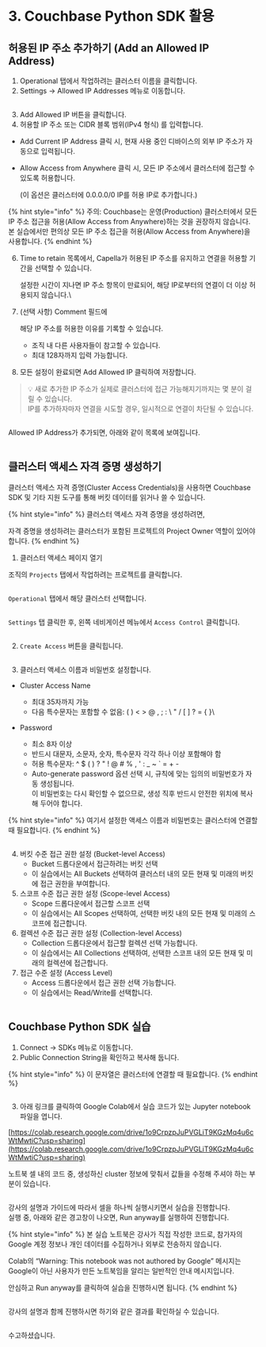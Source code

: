 # 3. Couchbase Python SDK 활용

## 허용된 IP 주소 추가하기 (Add an Allowed IP Address)

1. Operational 탭에서 작업하려는 클러스터 이름을 클릭합니다.
2. Settings → Allowed IP Addresses 메뉴로 이동합니다.

<figure><img src="../.gitbook/assets/image (1) (1) (1) (1) (1) (1) (1).png" alt=""><figcaption></figcaption></figure>



3. Add Allowed IP 버튼을 클릭합니다.
4. 허용할 IP 주소 또는 CIDR 블록 범위(IPv4 형식) 를 입력합니다.

* Add Current IP Address 클릭 시, 현재 사용 중인 디바이스의 외부 IP 주소가 자동으로 입력됩니다.
*   Allow Access from Anywhere 클릭 시, 모든 IP 주소에서 클러스터에 접근할 수 있도록 허용합니다.

    (이 옵션은 클러스터에 0.0.0.0/0 IP를 허용 IP로 추가합니다.)

{% hint style="info" %}
주의: Couchbase는 운영(Production) 클러스터에서 모든 IP 주소 접근을 허용(Allow Access from Anywhere)하는 것을 권장하지 않습니다.\
본 실습에서만 편의상 모든 IP 주소 접근을 허용(Allow Access from Anywhere)을 사용합니다.
{% endhint %}

6.  Time to retain 목록에서, Capella가 허용된 IP 주소를 유지하고 연결을 허용할 기간을 선택할 수 있습니다.

    설정한 시간이 지나면 IP 주소 항목이 만료되어, 해당 IP로부터의 연결이 더 이상 허용되지 않습니다.\

7.  (선택 사항) Comment 필드에

    해당 IP 주소를 허용한 이유를 기록할 수 있습니다.

    * 조직 내 다른 사용자들이 참고할 수 있습니다.
    * 최대 128자까지 입력 가능합니다.



8. 모든 설정이 완료되면 Add Allowed IP 클릭하여 저장합니다.

> 💡 새로 추가한 IP 주소가 실제로 클러스터에 접근 가능해지기까지는 몇 분이 걸릴 수 있습니다.\
> IP를 추가하자마자 연결을 시도할 경우, 일시적으로 연결이 차단될 수 있습니다.



<figure><img src="../.gitbook/assets/image (3) (1) (1).png" alt=""><figcaption></figcaption></figure>



Allowed IP Address가 추가되면, 아래와 같이 목록에 보여집니다.

<figure><img src="../.gitbook/assets/image (28).png" alt=""><figcaption></figcaption></figure>







## 클러스터 액세스 자격 증명 생성하기

클러스터 액세스 자격 증명(Cluster Access Credentials)을 사용하면 Couchbase SDK 및 기타 지원 도구를 통해 버킷 데이터를 읽거나 쓸 수 있습니다.

{% hint style="info" %}
클러스터 액세스 자격 증명을 생성하려면,

자격 증명을 생성하려는 클러스터가 포함된 프로젝트의 Project Owner 역할이 있어야 합니다.
{% endhint %}



1. 클러스터 액세스 페이지 열기

조직의 `Projects` 탭에서 작업하려는 프로젝트를 클릭합니다.

<figure><img src="../.gitbook/assets/image (24).png" alt=""><figcaption></figcaption></figure>



`Operational` 탭에서 해당 클러스터 선택합니다.

<figure><img src="../.gitbook/assets/image (25).png" alt=""><figcaption></figcaption></figure>



`Settings` 탭 클릭한 후, 왼쪽 네비게이션 메뉴에서 `Access Control` 클릭합니다.

<figure><img src="../.gitbook/assets/image (26).png" alt=""><figcaption></figcaption></figure>



2. `Create Access` 버튼을 클릭힙니다.

<figure><img src="../.gitbook/assets/image (27).png" alt=""><figcaption></figcaption></figure>



3. 클러스터 액세스 이름과 비밀번호 설정합니다.

* Cluster Access Name
  * 최대 35자까지 가능
  * 다음 특수문자는 포함할 수 없음: ( ) < > @ , ; : \ " / \[ ] ? = { }\

* Password
  * 최소 8자 이상
  * 반드시 대문자, 소문자, 숫자, 특수문자 각각 하나 이상 포함해야 함
  * 허용 특수문자: ^ $ ( ) ? " ! @ # % , ' : \_ \~ \` = + -
  * Auto-generate password 옵션 선택 시, 규칙에 맞는 임의의 비밀번호가 자동 생성됩니다.\
    이 비밀번호는 다시 확인할 수 없으므로, 생성 직후 반드시 안전한 위치에 복사해 두어야 합니다.

{% hint style="info" %}
여기서 설정한 액세스 이름과 비밀번호는 클러스터에 연결할 때 필요합니다.
{% endhint %}

<figure><img src="../.gitbook/assets/image (4).png" alt=""><figcaption></figcaption></figure>



4. 버킷 수준 접근 권한 설정 (Bucket-level Access)
   * Bucket 드롭다운에서 접근하려는 버킷 선택
   * 이 실습에서는 All Buckets 선택하여 클러스터 내의 모든 현재 및 미래의 버킷에 접근 권한을 부여합니다.
5. 스코프 수준 접근 권한 설정 (Scope-level Access)
   * Scope 드롭다운에서 접근할 스코프 선택
   * 이 실습에서는 All Scopes 선택하여, 선택한 버킷 내의 모든 현재 및 미래의 스코프에 접근합니다.
6. 컬렉션 수준 접근 권한 설정 (Collection-level Access)
   * Collection 드롭다운에서 접근할 컬렉션 선택 가능합니다.
   * 이 실습에서는 All Collections 선택하여, 선택한 스코프 내의 모든 현재 및 미래의 컬렉션에 접근합니다.
7. 접근 수준 설정 (Access Level)
   * Access 드롭다운에서 접근 권한 선택 가능합니다.
   * 이 실습에서는 Read/Write를 선택합니다.

<figure><img src="../.gitbook/assets/image (1) (1) (1) (1) (1) (1) (1) (1).png" alt=""><figcaption></figcaption></figure>







## Couchbase Python SDK 실습

1. Connect → SDKs 메뉴로 이동합니다.
2. Public Connection String을 확인하고 복사해 둡니다.&#x20;

{% hint style="info" %}
이 문자열은 클러스터에 연결할 때 필요합니다.
{% endhint %}

<figure><img src="../.gitbook/assets/image (1) (1) (1) (1) (1) (1).png" alt=""><figcaption></figcaption></figure>



3. 아래 링크를 클릭하여 Google Colab에서 실습 코드가 있는 Jupyter notebook 파일을 엽니다.

[https://colab.research.google.com/drive/1o9CrpzpJuPVGLiT9KGzMq4u6cWtMwtiC?usp=sharing](https://colab.research.google.com/drive/1o9CrpzpJuPVGLiT9KGzMq4u6cWtMwtiC?usp=sharing)



노트북 셀 내의 코드 중, 생성하신 cluster 정보에 맞춰서 값들을 수정해 주셔야 하는 부분이 있습니다.

<figure><img src="../.gitbook/assets/image (29).png" alt=""><figcaption></figcaption></figure>



강사의 설명과 가이드에 따라서 셀을 하나씩 실행시키면서 실습을 진행합니다.\
실행 중, 아래와 같은 경고창이 나오면, Run anyway를 실행하여 진행합니다.

{% hint style="info" %}
본 실습 노트북은 강사가 직접 작성한 코드로, 참가자의 Google 계정 정보나 개인 데이터를 수집하거나 외부로 전송하지 않습니다.

Colab의 “Warning: This notebook was not authored by Google” 메시지는\
Google이 아닌 사용자가 만든 노트북임을 알리는 일반적인 안내 메시지입니다.

안심하고 Run anyway를 클릭하여 실습을 진행하시면 됩니다.
{% endhint %}

<div data-full-width="false"><figure><img src="../.gitbook/assets/image (1) (1) (1) (1) (1).png" alt=""><figcaption></figcaption></figure></div>



강사의 설명과 함께 진행하시면 하기와 같은 결과를 확인하실 수 있습니다.

<figure><img src="../.gitbook/assets/image (30).png" alt=""><figcaption></figcaption></figure>



수고하셨습니다.




